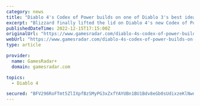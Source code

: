 ```yaml
---
category: news
title: "Diablo 4's Codex of Power builds on one of Diablo 3's best ideas"
excerpt: "Blizzard finally lifted the lid on Diablo 4's new Codex of Power feature, and it's a bit like a spiritual successor to Kanai's Cube from Diablo 3 and the Horadric Cube from Diablo 2. Diablo 4 game director Joe Shely and associate game director Joseph Piep"
publishedDateTime: 2022-12-15T17:15:00Z
originalUrl: "https://www.gamesradar.com/diablo-4s-codex-of-power-builds-on-one-of-diablo-3s-best-ideas/"
webUrl: "https://www.gamesradar.com/diablo-4s-codex-of-power-builds-on-one-of-diablo-3s-best-ideas/"
type: article

provider:
  name: GamesRadar+
  domain: gamesradar.com

topics:
  - Diablo 4

secured: "BFV296RoFTmt5ZlIXpfBzSMyPG3xZxfYAYUBn1BU1Bdv8eGb0sUdixzeKlNwuHeYWT1l5Hq2wLgH4NmL+8f8E95VR9B9t9I0ipBIYL1RlNLX3fUc0Ij9797sfv/eOKmw0Sq3FwxDAGUFRsw49unZ7NcgCSW5yib7fyrLIes92LCEUqB5RXJ95uEltbBHYA11FPPvHaL2ZhPO5zeTLfrSkTmY3iHwdA9V/EAKqQXNaJLWVqLBwHaSs7oEmwHTksiiXDt3f2cU8MWo5YvyDJ9+oxMo7LA+yX2hreS8VOokrKXzvx9g87mFswL/VJ7ZuTSazRKW9o+3yga17M1s907eQly13adt+0MK5FiSzmvLLgI=;zDtYzjPK9f782V200CUEbg=="
---
```


